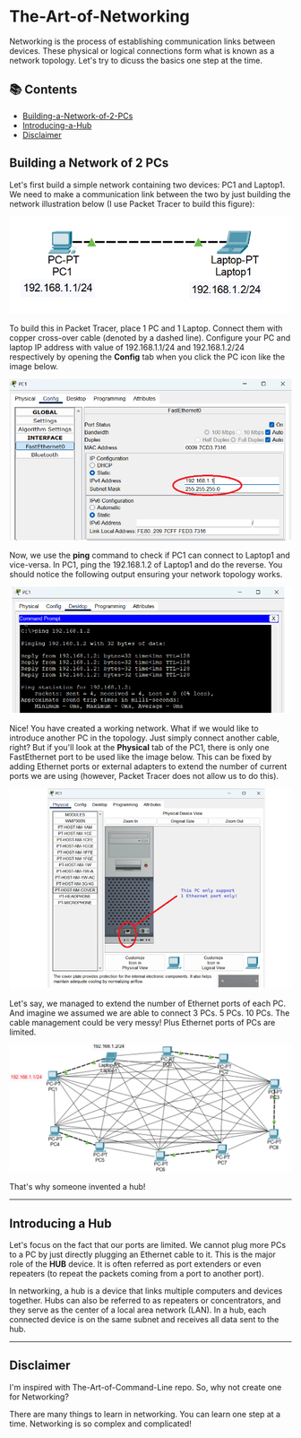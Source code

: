 # The-Art-of-Networking

Networking is the process of establishing communication links between devices. These physical or logical connections form what is known as a network topology. Let's try to dicuss the basics one step at the time.

## 📚 Contents
- [Building-a-Network-of-2-PCs](#building-a-network-of-2-pcs)
- [Introducing-a-Hub](#introducing-a-hub)
- [Disclaimer](#disclaimer)

## Building a Network of 2 PCs

Let's first build a simple network containing two devices: PC1 and Laptop1. We need to make a communication link between the two by just building the network illustration below (I use Packet Tracer to build this figure):

![image](Images/01-Your-First-Topology/01-Two-PCs-topology.png)

To build this in Packet Tracer, place 1 PC and 1 Laptop. Connect them with copper cross-over cable (denoted by a dashed line). Configure your PC and laptop IP address with value of 192.168.1.1/24 and 192.168.1.2/24 respectively by opening the __Config__ tab when you click the PC icon like the image below.

![image](Images/01-Your-First-Topology/02-Configure-IP-Address-to-PC.png)

Now, we use the __ping__ command to check if PC1 can connect to Laptop1 and vice-versa. In PC1, ping the 192.168.1.2 of Laptop1 and do the reverse. You should notice the following output ensuring your network topology works.

![image](Images/01-Your-First-Topology/03-Ping-Each-IP.png)

Nice! You have created a working network. What if we would like to introduce another PC in the topology. Just simply connect another cable, right? But if you'll look at the __Physical__ tab of the PC1, there is only one FastEthernet port to be used like the image below. This can be fixed by adding Ethernet ports or external adapters to extend the number of current ports we are using (however, Packet Tracer does not allow us to do this).

![image](Images/01-Your-First-Topology/04-Physical-Tab-of-PC.png)

Let's say, we managed to extend the number of Ethernet ports of each PC. And imagine we assumed we are able to connect 3 PCs. 5 PCs. 10 PCs. The cable management could be very messy! Plus Ethernet ports of PCs are limited.

![image](Images/01-Your-First-Topology/05-Messy-Topology.png)

That's why someone invented a hub!

---

## Introducing a Hub

Let's focus on the fact that our ports are limited. We cannot plug more PCs to a PC by just directly plugging an Ethernet cable to it. This is the major role of the __HUB__ device. It is often referred as port extenders or even repeaters (to repeat the packets coming from a port to another port).

In networking, a hub is a device that links multiple computers and devices together. Hubs can also be referred to as repeaters or concentrators, and they serve as the center of a local area network (LAN). In a hub, each connected device is on the same subnet and receives all data sent to the hub. 

---

## Disclaimer

I'm inspired with The-Art-of-Command-Line repo. So, why not create one for Networking?

There are many things to learn in networking. You can learn one step at a time. Networking is so complex and complicated!
